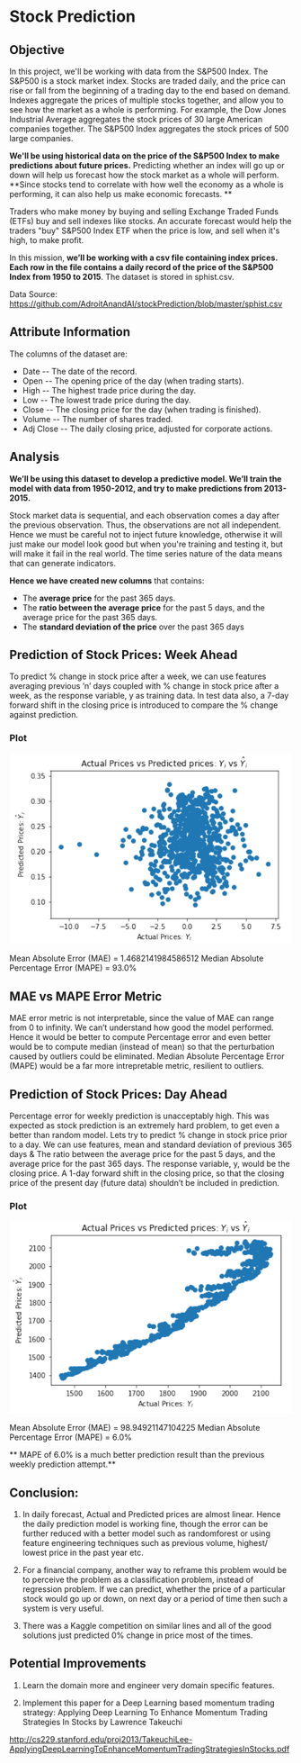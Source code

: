 # Stock Prediction #

## Objective ## 

In this project, we'll be working with data from the S&P500 Index. The S&P500 is a stock market index. Stocks are traded daily, and the price can rise or fall from the beginning of a trading day to the end based on demand. Indexes aggregate the prices of multiple stocks together, and allow you to see how the market as a whole is performing. For example, the Dow Jones Industrial Average aggregates the stock prices of 30 large American companies together. The S&P500 Index aggregates the stock prices of 500 large companies. 

**We'll be using historical data on the price of the S&P500 Index to make predictions about future prices.** Predicting whether an index will go up or down will help us forecast how the stock market as a whole will perform. **Since stocks tend to correlate with how well the economy as a whole is performing, it can also help us make economic forecasts. **

Traders who make money by buying and selling Exchange Traded Funds (ETFs) buy and sell indexes like stocks. An accurate forecast would help the traders "buy" S&P500 Index ETF when the price is low, and sell when it's high, to make profit.

In this mission, **we’ll be working with a csv file containing index prices. Each row in the file contains a daily record of the price of the S&P500 Index from 1950 to 2015**. The dataset is stored in sphist.csv.

Data Source: https://github.com/AdroitAnandAI/stockPrediction/blob/master/sphist.csv

## Attribute Information ##

The columns of the dataset are:
* Date -- The date of the record.
* Open -- The opening price of the day (when trading starts).
* High -- The highest trade price during the day.
* Low -- The lowest trade price during the day.
* Close -- The closing price for the day (when trading is finished).
* Volume -- The number of shares traded.
* Adj Close -- The daily closing price, adjusted for corporate actions.

## Analysis ##

**We’ll be using this dataset to develop a predictive model. We’ll train the model with data from 1950-2012, and try to make predictions from 2013-2015.**

Stock market data is sequential, and each observation comes a day after the previous observation. Thus, the observations are not all independent. Hence we must be careful not to inject future knowledge, otherwise it will just make our model look good but when you're training and testing it, but will make it fail in the real world. The time series nature of the data means that can generate indicators. 

**Hence we have created new columns** that contains:
* The **average price** for the past 365 days.
* The **ratio between the average price** for the past 5 days, and the average price for the past 365 days.
* The **standard deviation of the price** over the past 365 days

## Prediction of Stock Prices: Week Ahead ##

To predict % change in stock price after a week, we can use features averaging previous ’n’ days coupled with % change in stock price after a week, as the response variable, y as training data. In test data also, a 7-day forward shift in the closing price is introduced to compare the % change against prediction.

### Plot ###

![stkwk](https://github.com/AdroitAnandAI/stockPrediction/blob/master/Images/stkweek.PNG)

Mean Absolute Error (MAE) = 1.4682141984586512
Median Absolute Percentage Error (MAPE) = 93.0%

## MAE vs MAPE Error Metric ##

MAE error metric is not interpretable, since the value of MAE can range from 0 to infinity. We can’t understand how good the model performed. Hence it would be better to compute Percentage error and even better would be to compute median (instead of mean) so that the perturbation caused by outliers could be eliminated. Median Absolute Percentage Error (MAPE) would be a far more intrepretable metric, resilient to outliers.

## Prediction of Stock Prices: Day Ahead ##

Percentage error for weekly prediction is unacceptably high. This was expected as stock prediction is an extremely hard problem, to get even a better than random model. Lets try to predict % change in stock price prior to a day. We can use features, mean and standard deviation of previous 365 days & The ratio between the average price for the past 5 days, and the average price for the past 365 days. The response variable, y, would be the closing price. A 1-day forward shift in the closing price, so that the closing price of the present day (future data) shouldn’t be included in prediction.

### Plot ###

![stk](https://github.com/AdroitAnandAI/stockPrediction/blob/master/Images/stk.PNG)

Mean Absolute Error (MAE) = 98.94921147104225
Median Absolute Percentage Error (MAPE) = 6.0%

** MAPE of 6.0% is a much better prediction result than the previous weekly prediction attempt.**

## Conclusion: ##

1. In daily forecast, Actual and Predicted prices are almost linear. Hence the daily prediction model is working fine, though the error can be further reduced with a better model such as randomforest or using feature engineering techniques such as previous volume, highest/ lowest price in the past year etc.

2. For a financial company, another way to reframe this problem would be to perceive the problem as a classification problem, instead of regression problem. If we can predict, whether the price of a particular stock would go up or down, on next day or a period of time
then such a system is very useful.

3. There was a Kaggle competition on similar lines and all of the good solutions just predicted 0% change in price most of the times.

## Potential Improvements ##

1. Learn the domain more and engineer very domain specific features.

2.  Implement this paper for a Deep Learning based momentum trading strategy: Applying Deep Learning To Enhance Momentum Trading Strategies In Stocks by Lawrence Takeuchi

http://cs229.stanford.edu/proj2013/TakeuchiLee-ApplyingDeepLearningToEnhanceMomentumTradingStrategiesInStocks.pdf
